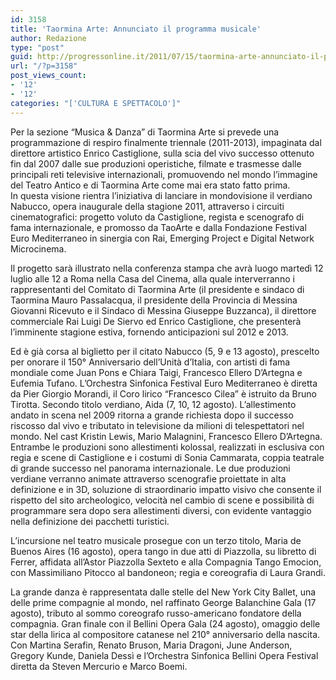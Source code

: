 ```yaml
---
id: 3158
title: 'Taormina Arte: Annunciato il programma musicale'
author: Redazione
type: "post"
guid: http://progressonline.it/2011/07/15/taormina-arte-annunciato-il-programma-musicale/
url: "/?p=3158"
post_views_count:
- '12'
- '12'
categories: "['CULTURA E SPETTACOLO']"
---
```


Per la sezione “Musica &amp; Danza” di Taormina Arte si prevede una programmazione di respiro finalmente triennale (2011-2013), impaginata dal direttore artistico Enrico Castiglione, sulla scia del vivo successo ottenuto fin dal 2007 dalle sue produzioni operistiche, filmate e trasmesse dalle principali reti televisive internazionali, promuovendo nel mondo l’immagine del Teatro Antico e di Taormina Arte come mai era stato fatto prima.   
In questa visione rientra l’iniziativa di lanciare in mondovisione il verdiano Nabucco, opera inaugurale della stagione 2011, attraverso i circuiti cinematografici: progetto voluto da Castiglione, regista e scenografo di fama internazionale, e promosso da TaoArte e dalla Fondazione Festival Euro Mediterraneo in sinergia con Rai, Emerging Project e Digital Network Microcinema.

Il progetto sarà illustrato nella conferenza stampa che avrà luogo martedì 12 luglio alle 12 a Roma nella Casa del Cinema, alla quale interverranno i rappresentanti del Comitato di Taormina Arte (il presidente e sindaco di Taormina Mauro Passalacqua, il presidente della Provincia di Messina Giovanni Ricevuto e il Sindaco di Messina Giuseppe Buzzanca), il direttore commerciale Rai Luigi De Siervo ed Enrico Castiglione, che presenterà l’imminente stagione estiva, fornendo anticipazioni sul 2012 e 2013.

Ed è già corsa al biglietto per il citato Nabucco (5, 9 e 13 agosto), prescelto per onorare il 150° Anniversario dell’Unità d’Italia, con artisti di fama mondiale come Juan Pons e Chiara Taigi, Francesco Ellero D’Artegna e Eufemia Tufano. L’Orchestra Sinfonica Festival Euro Mediterraneo è diretta da Pier Giorgio Morandi, il Coro lirico “Francesco Cilea” è istruito da Bruno Tirotta. Secondo titolo verdiano, Aida (7, 10, 12 agosto). L’allestimento andato in scena nel 2009 ritorna a grande richiesta dopo il successo riscosso dal vivo e tributato in televisione da milioni di telespettatori nel mondo. Nel cast Kristin Lewis, Mario Malagnini, Francesco Ellero D’Artegna.   
Entrambe le produzioni sono allestimenti kolossal, realizzati in esclusiva con regia e scene di Castiglione e i costumi di Sonia Cammarata, coppia teatrale di grande successo nel panorama internazionale. Le due produzioni verdiane verranno animate attraverso scenografie proiettate in alta definizione e in 3D, soluzione di straordinario impatto visivo che consente il rispetto del sito archeologico, velocità nel cambio di scene e possibilità di programmare sera dopo sera allestimenti diversi, con evidente vantaggio nella definizione dei pacchetti turistici.

L’incursione nel teatro musicale prosegue con un terzo titolo, Maria de Buenos Aires (16 agosto), opera tango in due atti di Piazzolla, su libretto di Ferrer, affidata all’Astor Piazzolla Sexteto e alla Compagnia Tango Emocion, con Massimiliano Pitocco al bandoneon; regia e coreografia di Laura Grandi.

La grande danza è rappresentata dalle stelle del New York City Ballet, una delle prime compagnie al mondo, nel raffinato George Balanchine Gala (17 agosto), tributo al sommo coreografo russo-americano fondatore della compagnia. Gran finale con il Bellini Opera Gala (24 agosto), omaggio delle star della lirica al compositore catanese nel 210° anniversario della nascita. Con Martina Serafin, Renato Bruson, Maria Dragoni, June Anderson, Gregory Kunde, Daniela Dessì e l’Orchestra Sinfonica Bellini Opera Festival diretta da Steven Mercurio e Marco Boemi.
